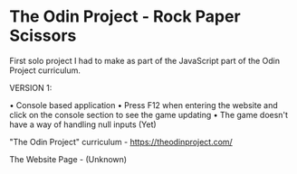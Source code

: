 # The Odin Project - Rock Paper Scissors

First solo project I had to make as part of the JavaScript part of the Odin Project curriculum.

VERSION 1:

  • Console based application
  • Press F12 when entering the website and click on the console section to see the game updating
  • The game doesn't have a way of handling null inputs (Yet)

"The Odin Project" curriculum - https://theodinproject.com/

The Website Page - (Unknown)
